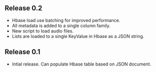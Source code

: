 ## Release 0.2
* Hbase load use batching for improved performance.
* All metadata is added to a single column family.
* New script to load audio files.
* Lists are loaded to a single KeyValue in Hbase as a JSON string.

## Release 0.1
* Intial release. Can populate Hbase table based on JSON document.
